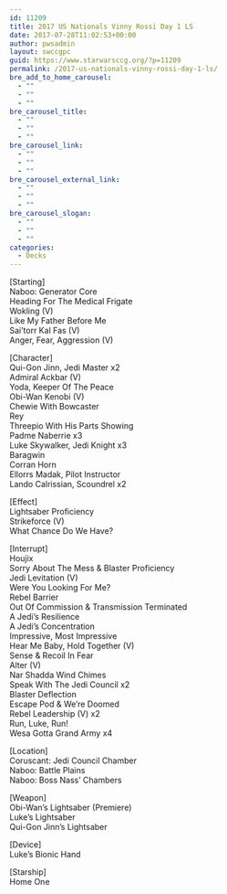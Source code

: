 ```yaml
---
id: 11209
title: 2017 US Nationals Vinny Rossi Day 1 LS
date: 2017-07-28T11:02:53+00:00
author: pwsadmin
layout: swccgpc
guid: https://www.starwarsccg.org/?p=11209
permalink: /2017-us-nationals-vinny-rossi-day-1-ls/
bre_add_to_home_carousel:
  - ""
  - ""
  - ""
bre_carousel_title:
  - ""
  - ""
  - ""
bre_carousel_link:
  - ""
  - ""
  - ""
bre_carousel_external_link:
  - ""
  - ""
  - ""
bre_carousel_slogan:
  - ""
  - ""
  - ""
categories:
  - Decks
---
```

[Starting]  
Naboo: Generator Core  
Heading For The Medical Frigate  
Wokling (V)  
Like My Father Before Me  
Sai&#8217;torr Kal Fas (V)  
Anger, Fear, Aggression (V)

[Character]  
Qui-Gon Jinn, Jedi Master x2  
Admiral Ackbar (V)  
Yoda, Keeper Of The Peace  
Obi-Wan Kenobi (V)  
Chewie With Bowcaster  
Rey  
Threepio With His Parts Showing  
Padme Naberrie x3  
Luke Skywalker, Jedi Knight x3  
Baragwin  
Corran Horn  
Ellorrs Madak, Pilot Instructor  
Lando Calrissian, Scoundrel x2

[Effect]  
Lightsaber Proficiency  
Strikeforce (V)  
What Chance Do We Have?

[Interrupt]  
Houjix  
Sorry About The Mess & Blaster Proficiency  
Jedi Levitation (V)  
Were You Looking For Me?  
Rebel Barrier  
Out Of Commission & Transmission Terminated  
A Jedi&#8217;s Resilience  
A Jedi&#8217;s Concentration  
Impressive, Most Impressive  
Hear Me Baby, Hold Together (V)  
Sense & Recoil In Fear  
Alter (V)  
Nar Shadda Wind Chimes  
Speak With The Jedi Council x2  
Blaster Deflection  
Escape Pod & We&#8217;re Doomed  
Rebel Leadership (V) x2  
Run, Luke, Run!  
Wesa Gotta Grand Army x4

[Location]  
Coruscant: Jedi Council Chamber  
Naboo: Battle Plains  
Naboo: Boss Nass&#8217; Chambers

[Weapon]  
Obi-Wan&#8217;s Lightsaber (Premiere)  
Luke&#8217;s Lightsaber  
Qui-Gon Jinn&#8217;s Lightsaber

[Device]  
Luke&#8217;s Bionic Hand

[Starship]  
Home One